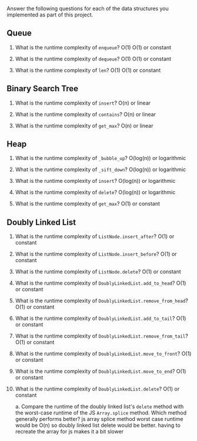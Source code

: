 Answer the following questions for each of the data structures you implemented as part of this project.

## Queue

1. What is the runtime complexity of `enqueue`? O(1)
O(1) or constant

2. What is the runtime complexity of `dequeue`? O(1)
O(1) or constant

3. What is the runtime complexity of `len`? O(1)
O(1) or constant

## Binary Search Tree

1. What is the runtime complexity of `insert`?
O(n) or linear

2. What is the runtime complexity of `contains`?
O(n) or linear

3. What is the runtime complexity of `get_max`?
O(n) or linear

## Heap

1. What is the runtime complexity of `_bubble_up`?
O(log(n)) or logarithmic

2. What is the runtime complexity of `_sift_down`?
O(log(n)) or logarithmic

3. What is the runtime complexity of `insert`?
O(log(n)) or logarithmic

4. What is the runtime complexity of `delete`?
O(log(n)) or logarithmic

5. What is the runtime complexity of `get_max`?
O(1) or constant

## Doubly Linked List

1. What is the runtime complexity of `ListNode.insert_after`?
O(1) or constant

2. What is the runtime complexity of `ListNode.insert_before`?
O(1) or constant

3. What is the runtime complexity of `ListNode.delete`?
O(1) or constant

4. What is the runtime complexity of `DoublyLinkedList.add_to_head`?
O(1) or constant

5. What is the runtime complexity of `DoublyLinkedList.remove_from_head`?
O(1) or constant

6. What is the runtime complexity of `DoublyLinkedList.add_to_tail`?
O(1) or constant

7. What is the runtime complexity of `DoublyLinkedList.remove_from_tail`?
O(1) or constant

8. What is the runtime complexity of `DoublyLinkedList.move_to_front`?
O(1) or constant

9. What is the runtime complexity of `DoublyLinkedList.move_to_end`?
O(1) or constant

10. What is the runtime complexity of `DoublyLinkedList.delete`?
O(1) or constant

    a. Compare the runtime of the doubly linked list's `delete` method with the worst-case runtime of the JS `Array.splice` method. Which method generally performs better?
    js array splice method worst case runtime would be O(n) so doubly linked
    list delete would be better. having to recreate the array for js makes it a
    bit slower
